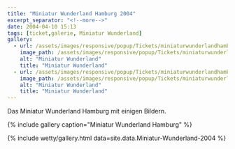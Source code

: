 ```yaml
---
title: "Miniatur Wunderland Hamburg 2004"
excerpt_separator: "<!--more-->"
date: 2004-04-10 15:13
tags: [ticket,galerie, Miniatur Wunderland]
gallery:
  - url: /assets/images/responsive/popup/Tickets/miniaturwunderlandhamburg2004_front.jpg
    image_path: /assets/images/responsive/popup/Tickets/miniaturwunderlandhamburg2004_front.jpg
    alt: "Miniatur Wunderland"
    title: "Miniatur Wunderland"
  - url: /assets/images/responsive/popup/Tickets/miniaturwunderlandhamburg2004_back.jpg
    image_path: /assets/images/responsive/popup/Tickets/miniaturwunderlandhamburg2004_back.jpg
    alt: "Miniatur Wunderland"
    title: "Miniatur Wunderland"
---
```

Das Miniatur Wunderland Hamburg mit einigen Bildern.

{% include gallery caption="Miniatur Wunderland Hamburg" %}

<!--more-->

<!-- 
{% include wetty/picture_left.html img="Tickets/miniaturwunderlandhamburg2004_front.jpg" alt="Miniatur Wunderland" %}
{% include wetty/picture_right.html img="Tickets/miniaturwunderlandhamburg2004_back.jpg" alt="Miniatur Wunderland" %}
-->

{% include wetty/gallery.html data=site.data.Miniatur-Wunderland-2004 %}
